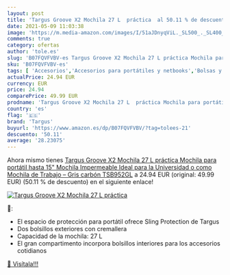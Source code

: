 ```yaml
---
layout: post
title: 'Targus Groove X2 Mochila 27 L  práctica  al 50.11 % de descuento'
date: 2021-05-09 11:03:38
image: 'https://m.media-amazon.com/images/I/51aJDnyqViL._SL500_._SL400_.jpg'
comments: true
category: ofertas
author: 'tole.es'
slug: 'B07FQVFVBV-es Targus Groove X2 Mochila 27 L práctica Mochila para...'
sku: 'B07FQVFVBV-es'
tags: [ 'Accesorios','Accesorios para portátiles y netbooks','Bolsas y fundas para portátiles y netbooks','Informática','Mochilas para portátiles y netbooks','mochila','targus', ]
actualPrice: 24.94 EUR
currency: EUR
price: 24.94
comparePrice: 49.99 EUR
prodname: 'Targus Groove X2 Mochila 27 L  práctica Mochila para portátil hasta 15"  Mochila Impermeable Ideal para la Universidad o como Mochila de Trabajo – Gris carbón  TSB952GL'
country: 'es'
flag: '🇪🇸'
brand: 'Targus'
buyurl: 'https://www.amazon.es/dp/B07FQVFVBV/?tag=tolees-21'
descuento: '50.11'
average: '28.23075'
---
```


Ahora mismo tienes [Targus Groove X2 Mochila 27 L  práctica Mochila para portátil hasta 15"  Mochila Impermeable Ideal para la Universidad o como Mochila de Trabajo – Gris carbón  TSB952GL](https://www.amazon.es/dp/B07FQVFVBV/?tag=tolees-21) a 24.94 EUR (original: 49.99 EUR) (50.11 %  de descuento) en el siguiente enlace!

[![Targus Groove X2 Mochila 27 L  práctica ](https://m.media-amazon.com/images/I/51aJDnyqViL._SL500_._SL400_.jpg)](https://www.amazon.es/dp/B07FQVFVBV/?tag=tolees-21)

🔎:

- El espacio de protección para portátil ofrece Sling Protection de Targus
- Dos bolsillos exteriores con cremallera
- Capacidad de la mochila: 27 L
- El gran compartimento incorpora bolsillos interiores para los accesorios cotidianos

[🛒 Visítala!!!](https://www.amazon.es/dp/B07FQVFVBV/?tag=tolees-21)
